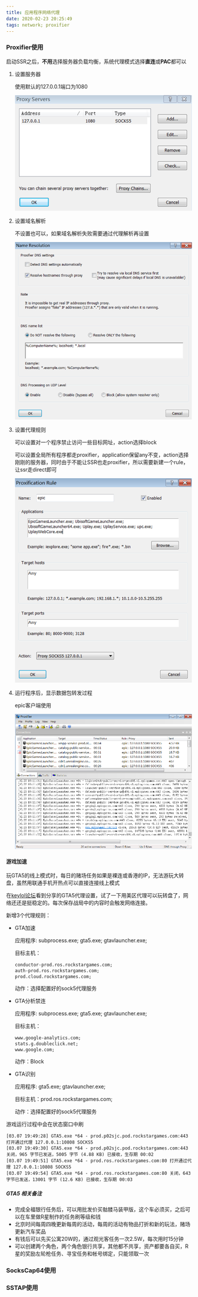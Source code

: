 ```yaml
---
title: 应用程序网络代理
date: 2020-02-23 20:25:49
tags: network; proxifier
---
```


### Proxifier使用

启动SSR之后，**不用**选择服务器负载均衡，系统代理模式选择**直连**或**PAC**都可以

1. 设置服务器

   使用默认的127.0.0.1端口为1080

   ![proxifier_server](/uploads/proxy/proxifier_server.png)

2. 设置域名解析

   不设置也可以，如果域名解析失败需要通过代理解析再设置

   ![proxifier_dns](/uploads/proxy/proxifier_dns.png)

3. 设置代理规则

   可以设置对一个程序禁止访问一些目标网址，action选择block

   可以设置全局所有程序都走proxifier，application保留any不变，action选择刚刚的服务器，同时由于不能让SSR也走proxifier，所以需要新建一个rule，让ssr走direct即可

   ![proxifier_rules](/uploads/proxy/proxifier_rules.png)   

4. 运行程序后，显示数据包转发过程

   epic客户端使用

   ![proxifier_using](/uploads/proxy/proxifier_using.png)



#### 游戏加速

玩GTA5的线上模式时，每日的赌场任务如果是裸连或香港的IP，无法游玩大转盘，虽然用联通手机开热点可以直接连接线上模式

在[keylol论坛](https://keylol.com/t290826-1-1)看到分享的GTA5代理设置，试了一下用美区代理可以玩转盘了，网络还还是挺稳定的。每次保存战局中的内容时会触发网络连接。

新增3个代理规则：

* GTA加速

  应用程序: subprocess.exe; gta5.exe; gtavlauncher.exe;

  目标主机：

  ```
  conductor-prod.ros.rockstargames.com; 
  auth-prod.ros.rockstargames.com; 
  prod.cloud.rockstargames.com; 
  ```

  动作：选择配置好的sock5代理服务

* GTA分析禁连

  应用程序: subprocess.exe; gta5.exe; gtavlauncher.exe;

  目标主机：

  ```
  www.google-analytics.com;
  stats.g.doubleclick.net;
  www.google.com;
  ```

  动作：Block

* GTA识别

  应用程序: gta5.exe; gtavlauncher.exe;

  目标主机：prod.ros.rockstargames.com;

  动作：选择配置好的sock5代理服务

游戏运行过程中会在状态窗口中刷

```shell
[03.07 19:49:28] GTA5.exe *64 - prod.p02sjc.pod.rockstargames.com:443 打开通过代理 127.0.0.1:10808 SOCKS5
[03.07 19:49:30] GTA5.exe *64 - prod.p02sjc.pod.rockstargames.com:443 关闭，965 字节已发送，5005 字节 (4.88 KB) 已接收，生存期 00:02
[03.07 19:49:51] GTA5.exe *64 - prod.ros.rockstargames.com:80 打开通过代理 127.0.0.1:10808 SOCKS5
[03.07 19:49:54] GTA5.exe *64 - prod.ros.rockstargames.com:80 关闭，643 字节已发送，13001 字节 (12.6 KB) 已接收，生存期 00:03
```

##### GTA5 相关备注

* 完成全福银行任务后，可以用批发价买骷髅马装甲版，这个车必须买，之后可以在车里做R星制作的任务刷等级和钱
* 北京时间每周四晚更新每周的活动，每周的活动有物品打折和新的玩法，赌场更新汽车奖品
* 有钱后可以先买公寓20W的，通过观光客任务一次2.5W，每次用时15分钟
* 可以创建两个角色，两个角色银行共享，其他都不共享，资产都要各自买，R星的奖励左轮枪任务、寻宝任务和帐号绑定，只能领取一次

### SocksCap64使用

### SSTAP使用







